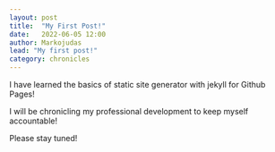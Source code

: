 ```yaml
---
layout: post
title:  "My First Post!"
date:   2022-06-05 12:00
author: Markojudas
lead: "My first post!"
category: chronicles
---
```

I have learned the basics of static site generator with jekyll for Github Pages!

I will be chronicling my professional development to keep myself accountable!

Please stay tuned!
